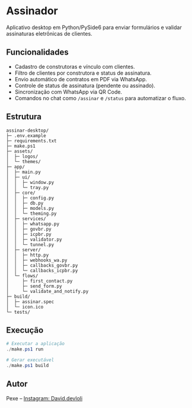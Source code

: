 # Assinador

Aplicativo desktop em Python/PySide6 para enviar formulários e validar assinaturas eletrônicas de clientes.

## Funcionalidades

- Cadastro de construtoras e vínculo com clientes.
- Filtro de clientes por construtora e status de assinatura.
- Envio automático de contratos em PDF via WhatsApp.
- Controle de status de assinatura (pendente ou assinado).
- Sincronização com WhatsApp via QR Code.
- Comandos no chat como `/assinar` e `/status` para automatizar o fluxo.

## Estrutura

```
assinar-desktop/
├─ .env.example
├─ requirements.txt
├─ make.ps1
├─ assets/
│  ├─ logos/
│  └─ themes/
├─ app/
│  ├─ main.py
│  ├─ ui/
│  │  ├─ window.py
│  │  └─ tray.py
│  ├─ core/
│  │  ├─ config.py
│  │  ├─ db.py
│  │  ├─ models.py
│  │  └─ theming.py
│  ├─ services/
│  │  ├─ whatsapp.py
│  │  ├─ govbr.py
│  │  ├─ icpbr.py
│  │  ├─ validator.py
│  │  └─ tunnel.py
│  ├─ server/
│  │  ├─ http.py
│  │  ├─ webhooks_wa.py
│  │  ├─ callbacks_govbr.py
│  │  └─ callbacks_icpbr.py
│  └─ flows/
│     ├─ first_contact.py
│     ├─ send_form.py
│     └─ validate_and_notify.py
├─ build/
│  ├─ assinar.spec
│  └─ icon.ico
└─ tests/
```

## Execução

```powershell
# Executar a aplicação
./make.ps1 run

# Gerar executável
./make.ps1 build
```

## Autor

Pexe – [Instagram: David.devloli](https://instagram.com/David.devloli)
